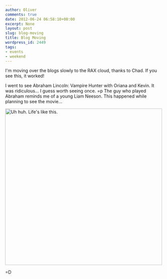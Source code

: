 ```yaml
---
author: Oliver
comments: true
date: 2012-06-24 06:58:10+00:00
excerpt: None
layout: post
slug: blog-moving
title: Blog Moving
wordpress_id: 2449
tags:
- events
- weekend
---
```


I'm moving over the blogs slowly to the RAX cloud, thanks to Chad. If you see this, it worked!

I went to see Abraham Lincoln: Vampire Hunter with Oriana and Kevin. It was ridiculous... I guess worth seeing once. =p The guy who played Abraham reminds me of a young Liam Neeson. This happened while planning to see the movie...

<a href="http://www.flickr.com/photos/owiber/7422782066/" title="Uh huh. Life's like this. by owiber, on Flickr"><img src="https://farm9.staticflickr.com/8011/7422782066_3a05b3b2e3.jpg" width="500" height="500" alt="Uh huh. Life's like this."></a>

=D